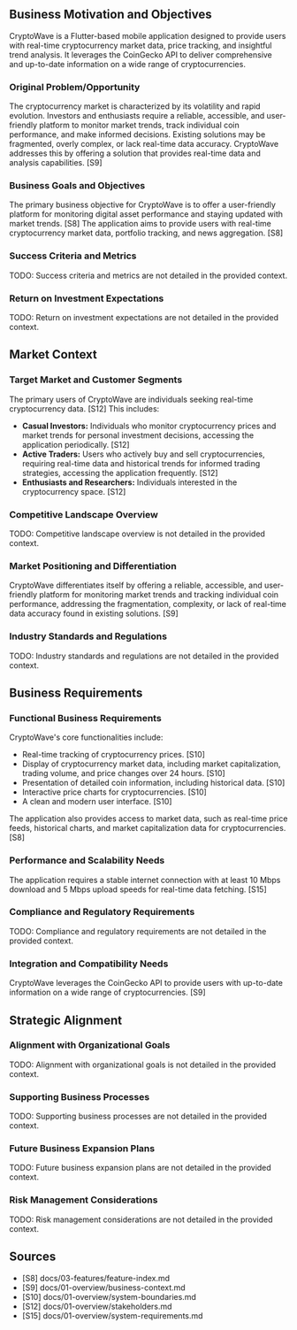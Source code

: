 ## Business Motivation and Objectives

CryptoWave is a Flutter-based mobile application designed to provide users with real-time cryptocurrency market data, price tracking, and insightful trend analysis. It leverages the CoinGecko API to deliver comprehensive and up-to-date information on a wide range of cryptocurrencies.

### Original Problem/Opportunity

The cryptocurrency market is characterized by its volatility and rapid evolution. Investors and enthusiasts require a reliable, accessible, and user-friendly platform to monitor market trends, track individual coin performance, and make informed decisions. Existing solutions may be fragmented, overly complex, or lack real-time data accuracy. CryptoWave addresses this by offering a solution that provides real-time data and analysis capabilities. [S9]

### Business Goals and Objectives

The primary business objective for CryptoWave is to offer a user-friendly platform for monitoring digital asset performance and staying updated with market trends. [S8] The application aims to provide users with real-time cryptocurrency market data, portfolio tracking, and news aggregation. [S8]

### Success Criteria and Metrics

TODO: Success criteria and metrics are not detailed in the provided context.

### Return on Investment Expectations

TODO: Return on investment expectations are not detailed in the provided context.

## Market Context

### Target Market and Customer Segments

The primary users of CryptoWave are individuals seeking real-time cryptocurrency data. [S12] This includes:
*   **Casual Investors:** Individuals who monitor cryptocurrency prices and market trends for personal investment decisions, accessing the application periodically. [S12]
*   **Active Traders:** Users who actively buy and sell cryptocurrencies, requiring real-time data and historical trends for informed trading strategies, accessing the application frequently. [S12]
*   **Enthusiasts and Researchers:** Individuals interested in the cryptocurrency space. [S12]

### Competitive Landscape Overview

TODO: Competitive landscape overview is not detailed in the provided context.

### Market Positioning and Differentiation

CryptoWave differentiates itself by offering a reliable, accessible, and user-friendly platform for monitoring market trends and tracking individual coin performance, addressing the fragmentation, complexity, or lack of real-time data accuracy found in existing solutions. [S9]

### Industry Standards and Regulations

TODO: Industry standards and regulations are not detailed in the provided context.

## Business Requirements

### Functional Business Requirements

CryptoWave's core functionalities include:
*   Real-time tracking of cryptocurrency prices. [S10]
*   Display of cryptocurrency market data, including market capitalization, trading volume, and price changes over 24 hours. [S10]
*   Presentation of detailed coin information, including historical data. [S10]
*   Interactive price charts for cryptocurrencies. [S10]
*   A clean and modern user interface. [S10]

The application also provides access to market data, such as real-time price feeds, historical charts, and market capitalization data for cryptocurrencies. [S8]

### Performance and Scalability Needs

The application requires a stable internet connection with at least 10 Mbps download and 5 Mbps upload speeds for real-time data fetching. [S15]

### Compliance and Regulatory Requirements

TODO: Compliance and regulatory requirements are not detailed in the provided context.

### Integration and Compatibility Needs

CryptoWave leverages the CoinGecko API to provide users with up-to-date information on a wide range of cryptocurrencies. [S9]

## Strategic Alignment

### Alignment with Organizational Goals

TODO: Alignment with organizational goals is not detailed in the provided context.

### Supporting Business Processes

TODO: Supporting business processes are not detailed in the provided context.

### Future Business Expansion Plans

TODO: Future business expansion plans are not detailed in the provided context.

### Risk Management Considerations

TODO: Risk management considerations are not detailed in the provided context.

## Sources

- [S8] docs/03-features/feature-index.md
- [S9] docs/01-overview/business-context.md
- [S10] docs/01-overview/system-boundaries.md
- [S12] docs/01-overview/stakeholders.md
- [S15] docs/01-overview/system-requirements.md